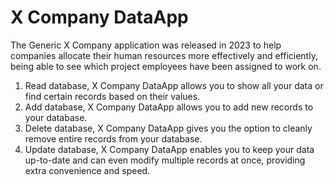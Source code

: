 
# X Company DataApp
The Generic X Company application was released in 2023 to help companies allocate their human resources more effectively and efficiently, being able to see which project employees have been assigned to work on.

1. Read database, X Company DataApp allows you to show all your data or find certain records based on their values.
2. Add database, X Company DataApp allows you to add new records to your database.
3. Delete database, X Company DataApp gives you the option to cleanly remove entire records from your database.
4. Update database, X Company DataApp enables you to keep your data up-to-date and can even modify multiple records at once, providing extra convenience and speed.

